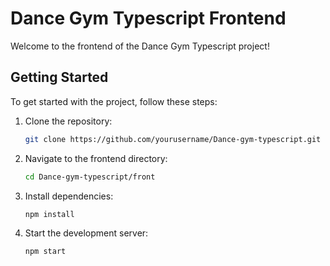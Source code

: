 # Dance Gym Typescript Frontend

Welcome to the frontend of the Dance Gym Typescript project!

## Getting Started

To get started with the project, follow these steps:

1. Clone the repository:
    ```bash
    git clone https://github.com/yourusername/Dance-gym-typescript.git
    ```
2. Navigate to the frontend directory:
    ```bash
    cd Dance-gym-typescript/front
    ```
3. Install dependencies:
    ```bash
    npm install
    ```
4. Start the development server:
    ```bash
    npm start
    ```
